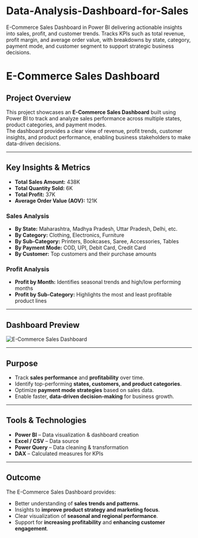 # Data-Analysis-Dashboard-for-Sales
E-Commerce Sales Dashboard in Power BI delivering actionable insights into sales, profit, and customer trends. Tracks KPIs such as total revenue, profit margin, and average order value, with breakdowns by state, category, payment mode, and customer segment to support strategic business decisions.


# E-Commerce Sales Dashboard

## Project Overview
This project showcases an **E-Commerce Sales Dashboard** built using Power BI to track and analyze sales performance across multiple states, product categories, and payment modes.  
The dashboard provides a clear view of revenue, profit trends, customer insights, and product performance, enabling business stakeholders to make data-driven decisions.

---

## Key Insights & Metrics
- **Total Sales Amount:** 438K  
- **Total Quantity Sold:** 6K  
- **Total Profit:** 37K  
- **Average Order Value (AOV):** 121K  

### Sales Analysis
- **By State:** Maharashtra, Madhya Pradesh, Uttar Pradesh, Delhi, etc.  
- **By Category:** Clothing, Electronics, Furniture  
- **By Sub-Category:** Printers, Bookcases, Saree, Accessories, Tables  
- **By Payment Mode:** COD, UPI, Debit Card, Credit Card  
- **By Customer:** Top customers and their purchase amounts  

### Profit Analysis
- **Profit by Month:** Identifies seasonal trends and high/low performing months  
- **Profit by Sub-Category:** Highlights the most and least profitable product lines  

---

## Dashboard Preview
![E-Commerce Sales Dashboard](Screenshot%202025-08-15%20150724.png)

---

## Purpose
- Track **sales performance** and **profitability** over time.  
- Identify top-performing **states, customers, and product categories**.  
- Optimize **payment mode strategies** based on sales data.  
- Enable faster, **data-driven decision-making** for business growth.  

---

## Tools & Technologies
- **Power BI** – Data visualization & dashboard creation  
- **Excel / CSV** – Data source  
- **Power Query** – Data cleaning & transformation  
- **DAX** – Calculated measures for KPIs  

---

## Outcome
The E-Commerce Sales Dashboard provides:
- Better understanding of **sales trends and patterns**.
- Insights to **improve product strategy and marketing focus**.
- Clear visualization of **seasonal and regional performance**.
- Support for **increasing profitability** and **enhancing customer engagement**.
